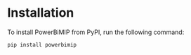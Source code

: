 # Installation

To install PowerBiMIP from PyPI, run the following command:

```bash
pip install powerbimip